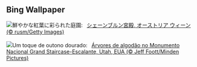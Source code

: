## Bing Wallpaper
![](https://www.bing.com/th?id=OHR.ViennaAutumn_JA-JP3547270203_UHD.jpg&w=1000)鮮やかな紅葉に彩られた庭園:&nbsp;&ensp;[シェーンブルン宮殿, オーストリア ウィーン (© rusm/Getty Images)](https://www.bing.com/th?id=OHR.ViennaAutumn_JA-JP3547270203_UHD.jpg)
<br><br/>
![](https://www.bing.com/th?id=OHR.GrandStaircase_PT-BR9054021787_UHD.jpg&w=1000)Um toque de outono dourado:&nbsp;&ensp;[Árvores de algodão no Monumento Nacional Grand Staircase-Escalante, Utah, EUA (© Jeff Foott/Minden Pictures)](https://www.bing.com/th?id=OHR.GrandStaircase_PT-BR9054021787_UHD.jpg)
<br><br/>
